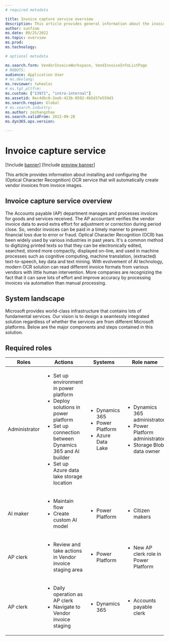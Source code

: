 ```yaml
---
# required metadata

title: Invoice capture service overview
description: This article provides general information about the invoice capture service. 
author: sunfzam
ms.date: 09/25/2022
ms.topic: overview
ms.prod: 
ms.technology: 

# optional metadata

ms.search.form: VendorInvoiceWorkspace, VendInvoiceInfoListPage
# ROBOTS: 
audience: Application User
# ms.devlang: 
ms.reviewer: twheeloc
# ms.tgt_pltfrm: 
ms.custom: ["13971", "intro-internal"]
ms.assetid: 0ec4dbc0-2eeb-423b-8592-4b5d37e559d3
ms.search.region: Global
# ms.search.industry: 
ms.author: zezhangzhao
ms.search.validFrom: 2022-09-28
ms.dyn365.ops.version: 

---
```


# Invoice capture service

[!include [banner](../includes/banner.md)]
[!include [preview banner](../includes/preview-banner.md)]

This article provides information about installing and configuring the (Optical Character Recognition) OCR service that will automatically create vendor invoices from 
invoice images.


## Invoice capture service overview 
The Accounts payable (AP) department manages and processes invoices for goods and services received. The AP accountant verifies the vendor invoice data to avoid extra 
effort for adjustment or correction during period close. So, vendor invoices can be paid in a timely manner to prevent financial loss due to error or fraud. 
Optical Character Recognition (OCR) has been widely used by various industries in past years. It's a common method to digitizing printed texts so that they can be electronically edited, searched, stored more compactly, displayed on-line, and used in machine processes such as cognitive computing, machine translation, (extracted) text-to-speech, key data and text mining.
With evolvement of AI technology, modern OCR solution can read different invoice formats from various vendors with little human intervention. More companies are recognizing the fact that it can save lots of effort and improve accuracy by processing invoices via automation than manual processing.

 
## System landscape 
Microsoft provides world-class infrastructure that contains lots of fundamental services. Our vision is to design a seamlessly integrated solution regardless of whether the services are from different Microsoft platforms. Below are the major components and steps contained in this solution.

## Required roles

  | Roles                 | Actions | Systems| Role name | 
  |----------------------|----------|--------|------------|
  |Administrator|<ul><li>Set up environment in power platform</li><li>Deploy solutions in power platform</li><li>Set up connection between Dynamics 365 and AI builder</li><li>Set up Azure data lake storage location</li></ul>|<ul><li>Dynamics 365</li><li>Power Platform</li><li>Azure Data Lake</li></ul>|<ul><li>Dynamics 365 administrator</li><li>Power Platform administrator</li><li>Storage Blob data owner</li></ul>|
  |AI maker |<ul><li>Maintain flow</li><li>Create custom AI model</li></ul>|<ul><li>Power Platform</li></ul>| <ul><li>Citizen makers</li></ul>|
  |AP clerk |<ul><li>Review and take actions in Vendor invoice staging area</li><ul>|<ul><li>Power Platform</li></ul>|<ul><li>New AP clerk role in Power Platform</li></ul>|
  |AP clerk |<ul><li>Daily operation as AP clerk</li><li>Navigate to Vendor invoice staging</li></ul>|<ul><li>Dynamics 365</li></ul>|<ul><li>Accounts payable clerk</li></ul>|
